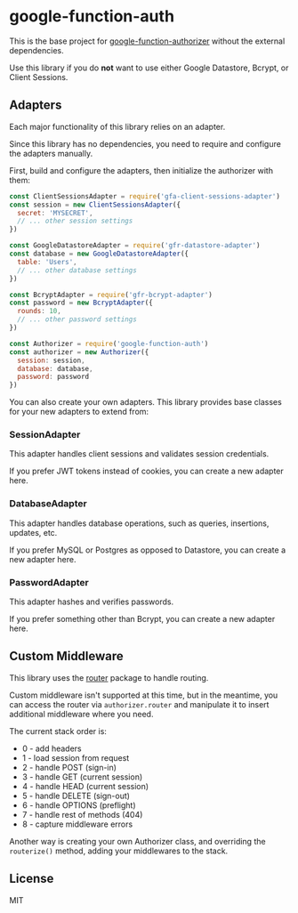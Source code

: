 # google-function-auth

This is the base project for [google-function-authorizer](https://github.com/pauloddr/google-function-authorizer) without the external dependencies.

Use this library if you do __not__ want to use either Google Datastore, Bcrypt, or Client Sessions.

## Adapters

Each major functionality of this library relies on an adapter.

Since this library has no dependencies, you need to require and configure the adapters manually.

First, build and configure the adapters, then initialize the authorizer with them:

```javascript
const ClientSessionsAdapter = require('gfa-client-sessions-adapter')
const session = new ClientSessionsAdapter({
  secret: 'MYSECRET',
  // ... other session settings
})

const GoogleDatastoreAdapter = require('gfr-datastore-adapter')
const database = new GoogleDatastoreAdapter({
  table: 'Users',
  // ... other database settings
})

const BcryptAdapter = require('gfr-bcrypt-adapter')
const password = new BcryptAdapter({
  rounds: 10,
  // ... other password settings
})

const Authorizer = require('google-function-auth')
const authorizer = new Authorizer({
  session: session,
  database: database,
  password: password
})
```

You can also create your own adapters. This library provides base classes for your new adapters to extend from:

### SessionAdapter

This adapter handles client sessions and validates session credentials.

If you prefer JWT tokens instead of cookies, you can create a new adapter here.

### DatabaseAdapter

This adapter handles database operations, such as queries, insertions, updates, etc.

If you prefer MySQL or Postgres as opposed to Datastore, you can create a new adapter here.

### PasswordAdapter

This adapter hashes and verifies passwords.

If you prefer something other than Bcrypt, you can create a new adapter here.

## Custom Middleware

This library uses the [router](https://github.com/pillarjs/router) package to handle routing.

Custom middleware isn't supported at this time, but in the meantime, you can access the router via `authorizer.router` and manipulate it to insert additional middleware where you need.

The current stack order is:

* 0 - add headers
* 1 - load session from request
* 2 - handle POST (sign-in)
* 3 - handle GET (current session)
* 4 - handle HEAD (current session)
* 5 - handle DELETE (sign-out)
* 6 - handle OPTIONS (preflight)
* 7 - handle rest of methods (404)
* 8 - capture middleware errors

Another way is creating your own Authorizer class, and overriding the `routerize()` method, adding your middlewares to the stack.

## License

MIT
